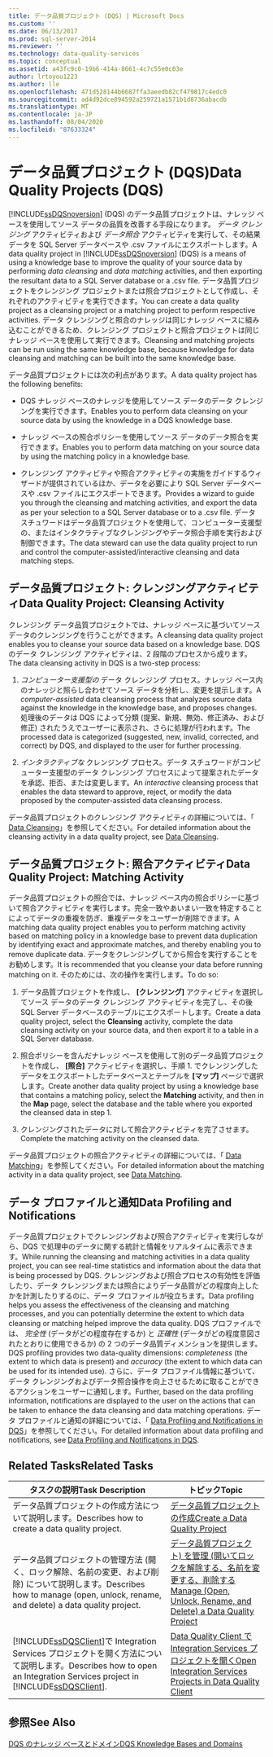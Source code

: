 ```yaml
---
title: データ品質プロジェクト (DQS) | Microsoft Docs
ms.custom: ''
ms.date: 06/13/2017
ms.prod: sql-server-2014
ms.reviewer: ''
ms.technology: data-quality-services
ms.topic: conceptual
ms.assetid: a43fc9c0-19b6-414a-8661-4c7c55e0c03e
author: lrtoyou1223
ms.author: lle
ms.openlocfilehash: 471d528144b6687ffa3aeedb82cf479817c4edc0
ms.sourcegitcommit: ad4d92dce894592a259721a1571b1d8736abacdb
ms.translationtype: MT
ms.contentlocale: ja-JP
ms.lasthandoff: 08/04/2020
ms.locfileid: "87633324"
---
```

# <a name="data-quality-projects-dqs"></a><span data-ttu-id="01f14-102">データ品質プロジェクト (DQS)</span><span class="sxs-lookup"><span data-stu-id="01f14-102">Data Quality Projects (DQS)</span></span>
  <span data-ttu-id="01f14-103">[!INCLUDE[ssDQSnoversion](../includes/ssdqsnoversion-md.md)] (DQS) のデータ品質プロジェクトは、ナレッジ ベースを使用してソース データの品質を改善する手段になります。 *データ クレンジング* アクティビティおよび *データ照合* アクティビティを実行して、その結果データを SQL Server データベースや .csv ファイルにエクスポートします。</span><span class="sxs-lookup"><span data-stu-id="01f14-103">A data quality project in [!INCLUDE[ssDQSnoversion](../includes/ssdqsnoversion-md.md)] (DQS) is a means of using a knowledge base to improve the quality of your source data by performing *data cleansing* and *data matching* activities, and then exporting the resultant data to a SQL Server database or a .csv file.</span></span> <span data-ttu-id="01f14-104">データ品質プロジェクトをクレンジング プロジェクトまたは照合プロジェクトとして作成し、それぞれのアクティビティを実行できます。</span><span class="sxs-lookup"><span data-stu-id="01f14-104">You can create a data quality project as a cleansing project or a matching project to perform respective activities.</span></span> <span data-ttu-id="01f14-105">データ クレンジングと照合のナレッジは同じナレッジ ベースに組み込むことができるため、クレンジング プロジェクトと照合プロジェクトは同じナレッジ ベースを使用して実行できます。</span><span class="sxs-lookup"><span data-stu-id="01f14-105">Cleansing and matching projects can be run using the same knowledge base, because knowledge for data cleansing and matching can be built into the same knowledge base.</span></span>  
  
 <span data-ttu-id="01f14-106">データ品質プロジェクトには次の利点があります。</span><span class="sxs-lookup"><span data-stu-id="01f14-106">A data quality project has the following benefits:</span></span>  
  
-   <span data-ttu-id="01f14-107">DQS ナレッジ ベースのナレッジを使用してソース データのデータ クレンジングを実行できます。</span><span class="sxs-lookup"><span data-stu-id="01f14-107">Enables you to perform data cleansing on your source data by using the knowledge in a DQS knowledge base.</span></span>  
  
-   <span data-ttu-id="01f14-108">ナレッジ ベースの照合ポリシーを使用してソース データのデータ照合を実行できます。</span><span class="sxs-lookup"><span data-stu-id="01f14-108">Enables you to perform data matching on your source data by using the matching policy in a knowledge base.</span></span>  
  
-   <span data-ttu-id="01f14-109">クレンジング アクティビティや照合アクティビティの実施をガイドするウィザードが提供されているほか、データを必要により SQL Server データベースや .csv ファイルにエクスポートできます。</span><span class="sxs-lookup"><span data-stu-id="01f14-109">Provides a wizard to guide you through the cleansing and matching activities, and export the data as per your selection to a SQL Server database or to a .csv file.</span></span> <span data-ttu-id="01f14-110">データ スチュワードはデータ品質プロジェクトを使用して、コンピューター支援型の、またはインタクラティブなクレンジングやデータ照合手順を実行および制御できます。</span><span class="sxs-lookup"><span data-stu-id="01f14-110">The data steward can use the data quality project to run and control the computer-assisted/interactive cleansing and data matching steps.</span></span>  
  
##  <a name="data-quality-project-cleansing-activity"></a><a name="Cleansing"></a><span data-ttu-id="01f14-111">データ品質プロジェクト: クレンジングアクティビティ</span><span class="sxs-lookup"><span data-stu-id="01f14-111">Data Quality Project: Cleansing Activity</span></span>  
 <span data-ttu-id="01f14-112">クレンジング データ品質プロジェクトでは、ナレッジ ベースに基づいてソース データのクレンジングを行うことができます。</span><span class="sxs-lookup"><span data-stu-id="01f14-112">A cleansing data quality project enables you to cleanse your source data based on a knowledge base.</span></span> <span data-ttu-id="01f14-113">DQS のデータ クレンジング アクティビティは、2 段階のプロセスから成ります。</span><span class="sxs-lookup"><span data-stu-id="01f14-113">The data cleansing activity in DQS is a two-step process:</span></span>  
  
1.  <span data-ttu-id="01f14-114">*コンピューター支援型の* データ クレンジング プロセス。ナレッジ ベース内のナレッジと照らし合わせてソース データを分析し、変更を提示します。</span><span class="sxs-lookup"><span data-stu-id="01f14-114">A *computer-assisted* data cleansing process that analyzes source data against the knowledge in the knowledge base, and proposes changes.</span></span> <span data-ttu-id="01f14-115">処理後のデータは DQS によって分類 (提案、新規、無効、修正済み、および修正) されたうえでユーザーに表示され、さらに処理が行われます。</span><span class="sxs-lookup"><span data-stu-id="01f14-115">The processed data is categorized (suggested, new, invalid, corrected, and correct) by DQS, and displayed to the user for further processing.</span></span>  
  
2.  <span data-ttu-id="01f14-116">*インタラクティブな* クレンジング プロセス。データ スチュワードがコンピューター支援型のデータ クレンジング プロセスによって提案されたデータを承認、拒否、または変更します。</span><span class="sxs-lookup"><span data-stu-id="01f14-116">An *interactive* cleansing process that enables the data steward to approve, reject, or modify the data proposed by the computer-assisted data cleansing process.</span></span>  
  
 <span data-ttu-id="01f14-117">データ品質プロジェクトのクレンジング アクティビティの詳細については、「 [Data Cleansing](../../2014/data-quality-services/data-cleansing.md)」を参照してください。</span><span class="sxs-lookup"><span data-stu-id="01f14-117">For detailed information about the cleansing activity in a data quality project, see [Data Cleansing](../../2014/data-quality-services/data-cleansing.md).</span></span>  
  
##  <a name="data-quality-project-matching-activity"></a><a name="Matching"></a> <span data-ttu-id="01f14-118">データ品質プロジェクト: 照合アクティビティ</span><span class="sxs-lookup"><span data-stu-id="01f14-118">Data Quality Project: Matching Activity</span></span>  
 <span data-ttu-id="01f14-119">データ品質プロジェクトの照合では、ナレッジ ベース内の照合ポリシーに基づいて照合アクティビティを実行します。完全一致やあいまい一致を特定することによってデータの重複を防ぎ、重複データをユーザーが削除できます。</span><span class="sxs-lookup"><span data-stu-id="01f14-119">A matching data quality project enables you to perform matching activity based on matching policy in a knowledge base to prevent data duplication by identifying exact and approximate matches, and thereby enabling you to remove duplicate data.</span></span> <span data-ttu-id="01f14-120">データをクレンジングしてから照合を実行することをお勧めします。</span><span class="sxs-lookup"><span data-stu-id="01f14-120">It is recommended that you cleanse your data before running matching on it.</span></span> <span data-ttu-id="01f14-121">そのためには、次の操作を実行します。</span><span class="sxs-lookup"><span data-stu-id="01f14-121">To do so:</span></span>  
  
1.  <span data-ttu-id="01f14-122">データ品質プロジェクトを作成し、 **[クレンジング]** アクティビティを選択してソース データのデータ クレンジング アクティビティを完了し、その後 SQL Server データベースのテーブルにエクスポートします。</span><span class="sxs-lookup"><span data-stu-id="01f14-122">Create a data quality project, select the **Cleansing** activity, complete the data cleansing activity on your source data, and then export it to a table in a SQL Server database.</span></span>  
  
2.  <span data-ttu-id="01f14-123">照合ポリシーを含んだナレッジ ベースを使用して別のデータ品質プロジェクトを作成し、 **[照合]** アクティビティを選択し、手順 1. でクレンジングしたデータをエクスポートしたデータベースとテーブルを **[マップ]** ページで選択します。</span><span class="sxs-lookup"><span data-stu-id="01f14-123">Create another data quality project by using a knowledge base that contains a matching policy, select the **Matching** activity, and then in the **Map** page, select the database and the table where you exported the cleansed data in step 1.</span></span>  
  
3.  <span data-ttu-id="01f14-124">クレンジングされたデータに対して照合アクティビティを完了させます。</span><span class="sxs-lookup"><span data-stu-id="01f14-124">Complete the matching activity on the cleansed data.</span></span>  
  
 <span data-ttu-id="01f14-125">データ品質プロジェクトの照合アクティビティの詳細については、「 [Data Matching](../../2014/data-quality-services/data-matching.md)」を参照してください。</span><span class="sxs-lookup"><span data-stu-id="01f14-125">For detailed information about the matching activity in a data quality project, see [Data Matching](../../2014/data-quality-services/data-matching.md).</span></span>  
  
##  <a name="data-profiling-and-notifications"></a><a name="ProfilingNotification"></a> <span data-ttu-id="01f14-126">データ プロファイルと通知</span><span class="sxs-lookup"><span data-stu-id="01f14-126">Data Profiling and Notifications</span></span>  
 <span data-ttu-id="01f14-127">データ品質プロジェクトでクレンジングおよび照合アクティビティを実行しながら、DQS で処理中のデータに関する統計と情報をリアルタイムに表示できます。</span><span class="sxs-lookup"><span data-stu-id="01f14-127">While running the cleansing and matching activities in a data quality project, you can see real-time statistics and information about the data that is being processed by DQS.</span></span> <span data-ttu-id="01f14-128">クレンジングおよび照合プロセスの有効性を評価したり、データ クレンジングまたは照合によりデータ品質がどの程度向上したかを計測したりするのに、データ プロファイルが役立ちます。</span><span class="sxs-lookup"><span data-stu-id="01f14-128">Data profiling helps you assess the effectiveness of the cleansing and matching processes, and you can potentially determine the extent to which data cleansing or matching helped improve the data quality.</span></span> <span data-ttu-id="01f14-129">DQS プロファイルでは、 *完全性* (データがどの程度存在するか) と *正確性* (データがどの程度意図されたとおりに使用できるか) の 2 つのデータ品質ディメンションを提供します。</span><span class="sxs-lookup"><span data-stu-id="01f14-129">DQS profiling provides two data-quality dimensions: *completeness* (the extent to which data is present) and *accuracy* (the extent to which data can be used for its intended use).</span></span> <span data-ttu-id="01f14-130">さらに、データ プロファイル情報に基づいて、データ クレンジングおよびデータ照合操作を向上させるために取ることができるアクションをユーザーに通知します。</span><span class="sxs-lookup"><span data-stu-id="01f14-130">Further, based on the data profiling information, notifications are displayed to the user on the actions that can be taken to enhance the data cleansing and data matching operations.</span></span> <span data-ttu-id="01f14-131">データ プロファイルと通知の詳細については、「 [Data Profiling and Notifications in DQS](../../2014/data-quality-services/data-profiling-and-notifications-in-dqs.md)」を参照してください。</span><span class="sxs-lookup"><span data-stu-id="01f14-131">For detailed information about data profiling and notifications, see [Data Profiling and Notifications in DQS](../../2014/data-quality-services/data-profiling-and-notifications-in-dqs.md).</span></span>  
  
## <a name="related-tasks"></a><span data-ttu-id="01f14-132">Related Tasks</span><span class="sxs-lookup"><span data-stu-id="01f14-132">Related Tasks</span></span>  
  
|<span data-ttu-id="01f14-133">タスクの説明</span><span class="sxs-lookup"><span data-stu-id="01f14-133">Task Description</span></span>|<span data-ttu-id="01f14-134">トピック</span><span class="sxs-lookup"><span data-stu-id="01f14-134">Topic</span></span>|  
|----------------------|-----------|  
|<span data-ttu-id="01f14-135">データ品質プロジェクトの作成方法について説明します。</span><span class="sxs-lookup"><span data-stu-id="01f14-135">Describes how to create a data quality project.</span></span>|[<span data-ttu-id="01f14-136">データ品質プロジェクトの作成</span><span class="sxs-lookup"><span data-stu-id="01f14-136">Create a Data Quality Project</span></span>](../../2014/data-quality-services/create-a-data-quality-project.md)|  
|<span data-ttu-id="01f14-137">データ品質プロジェクトの管理方法 (開く、ロック解除、名前の変更、および削除) について説明します。</span><span class="sxs-lookup"><span data-stu-id="01f14-137">Describes how to manage (open, unlock, rename, and delete) a data quality project.</span></span>|[<span data-ttu-id="01f14-138">データ品質プロジェクト&#41; を管理 &#40;開いてロックを解除する、名前を変更する、削除する</span><span class="sxs-lookup"><span data-stu-id="01f14-138">Manage &#40;Open, Unlock, Rename, and Delete&#41; a Data Quality Project</span></span>](../../2014/data-quality-services/manage-open-unlock-rename-and-delete-a-data-quality-project.md)|  
|<span data-ttu-id="01f14-139">[!INCLUDE[ssDQSClient](../includes/ssdqsclient-md.md)]で Integration Services プロジェクトを開く方法について説明します。</span><span class="sxs-lookup"><span data-stu-id="01f14-139">Describes how to open an Integration Services project in [!INCLUDE[ssDQSClient](../includes/ssdqsclient-md.md)].</span></span>|[<span data-ttu-id="01f14-140">Data Quality Client で Integration Services プロジェクトを開く</span><span class="sxs-lookup"><span data-stu-id="01f14-140">Open Integration Services Projects in Data Quality Client</span></span>](../../2014/data-quality-services/open-integration-services-projects-in-data-quality-client.md)|  
  
## <a name="see-also"></a><span data-ttu-id="01f14-141">参照</span><span class="sxs-lookup"><span data-stu-id="01f14-141">See Also</span></span>  
 [<span data-ttu-id="01f14-142">DQS のナレッジ ベースとドメイン</span><span class="sxs-lookup"><span data-stu-id="01f14-142">DQS Knowledge Bases and Domains</span></span>](../../2014/data-quality-services/dqs-knowledge-bases-and-domains.md)  
  
  

